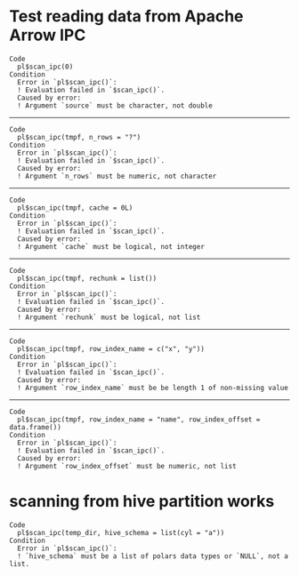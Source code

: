 # Test reading data from Apache Arrow IPC

    Code
      pl$scan_ipc(0)
    Condition
      Error in `pl$scan_ipc()`:
      ! Evaluation failed in `$scan_ipc()`.
      Caused by error:
      ! Argument `source` must be character, not double

---

    Code
      pl$scan_ipc(tmpf, n_rows = "?")
    Condition
      Error in `pl$scan_ipc()`:
      ! Evaluation failed in `$scan_ipc()`.
      Caused by error:
      ! Argument `n_rows` must be numeric, not character

---

    Code
      pl$scan_ipc(tmpf, cache = 0L)
    Condition
      Error in `pl$scan_ipc()`:
      ! Evaluation failed in `$scan_ipc()`.
      Caused by error:
      ! Argument `cache` must be logical, not integer

---

    Code
      pl$scan_ipc(tmpf, rechunk = list())
    Condition
      Error in `pl$scan_ipc()`:
      ! Evaluation failed in `$scan_ipc()`.
      Caused by error:
      ! Argument `rechunk` must be logical, not list

---

    Code
      pl$scan_ipc(tmpf, row_index_name = c("x", "y"))
    Condition
      Error in `pl$scan_ipc()`:
      ! Evaluation failed in `$scan_ipc()`.
      Caused by error:
      ! Argument `row_index_name` must be be length 1 of non-missing value

---

    Code
      pl$scan_ipc(tmpf, row_index_name = "name", row_index_offset = data.frame())
    Condition
      Error in `pl$scan_ipc()`:
      ! Evaluation failed in `$scan_ipc()`.
      Caused by error:
      ! Argument `row_index_offset` must be numeric, not list

# scanning from hive partition works

    Code
      pl$scan_ipc(temp_dir, hive_schema = list(cyl = "a"))
    Condition
      Error in `pl$scan_ipc()`:
      ! `hive_schema` must be a list of polars data types or `NULL`, not a list.

